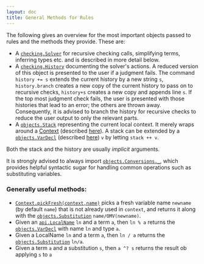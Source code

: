 ```yaml
---
layout: doc
title: General Methods for Rules
---
```

The following gives an overview for the most important objects passed to rules and the methods they provide. These are:
* A [`checking.Solver`](apidoc://info.kwarc.mmt.api.checking.Solver) for recursive checking calls, simplifying terms, inferring types etc. and is described in more detail below.
* A [`checking.History`](apidoc://info.kwarc.mmt.api.checking.History) documenting the solver's actions. A reduced version of this object is presented to the user if a judgment fails. The command `history += s` extends the current history by a new string `s`, `history.branch` creates a new copy of the current history to pass on to recursive checks, `history+s` creates a new copy and appends line `s`. If the top most judgment check fails, the user is presented with those histories that lead to an error; the others are thrown away. Consequently, it is advised to branch the history for recursive checks to reduce the user output to only the relevant parts.
* A [`objects.Stack`](apidoc://info.kwarc.mmt.api.objects.Stack) representing the current local context. It merely wraps around a [Context](apidoc://info.kwarc.mmt.api.objects.Stack) (described [here](../syntax/objects.html)). A stack can be extended by a [`objects.VarDecl`](apidoc://info.kwarc.mmt.api.objects.VarDecl) (described [here](../syntax/objects.html)) `v` by letting `stack ++ v`.

Both the stack and the history are usually *implicit* arguments.

It is strongly advised to always import [`objects.Conversions._`](apidoc://info.kwarc.mmt.api.objects.Conversions), which provides helpful syntactic sugar for handling common operations such as substituting variables.

### Generally useful methods:

* [`Context.pickFresh(context,name)`](apidoc:///info.kwarc.mmt.api.objects.Context$) picks a fresh variable name `newname` (by default `name`) that is not already used in `context`, and returns it along with the [`objects.Substitution`](apidoc:///info.kwarc.mmt.api.objects.Substitution) `name/OMV(newname)`.
* Given an [`api.LocalName`](apidoc://info.kwarc.mmt.api.LocalName) `ln` and a term `a`, then `ln % a` returns the [`objects.VarDecl`](apidoc://info.kwarc.mmt.api.objects.VarDecl) with name `ln` and type `a`.
* Given a LocalName `ln` and a term `a`, then `ln / a` returns the [`objects.Substitution`](apidoc:///info.kwarc.mmt.api.objects.Substitution) `ln/a`.
* Given a term `a` and a substitution `s`, then `a ^? s` returns the result ob applying `s` to `a`


